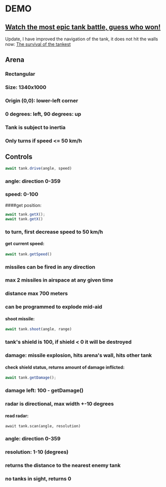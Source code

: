 # DEMO
[Watch the most epic tank battle, guess who won!](https://ttprivatenew.s3.amazonaws.com/pulse/feel-hippo/attachments/13997336/TankBattle.mp4)
-----------------------------------------------------
Update, I have improved the navigation of the tank, it does not hit the walls now:
[The survival of the tankest](https://ttprivatenew.s3.amazonaws.com/pulse/feel-hippo/attachments/13999219/Morning.mp4)

## Arena

### Rectangular
### Size: 1340x1000
### Origin (0,0): lower-left corner
### 0 degrees: left, 90 degrees: up
### Tank is subject to inertia
### Only turns if speed <= 50 km/h

## Controls

```javascript
await tank.drive(angle, speed)
``` 
### angle: direction 0-359
### speed: 0-100
####get position: 
```javascript
await tank.getX(); 
await tank.getX()
```
### to turn, first decrease speed to 50 km/h
#### get current speed: 
```javascript
await tank.getSpeed()
```
### missiles can be fired in any direction
### max 2 missiles in airspace at any given time
### distance max 700 meters
### can be programmed to explode mid-aid
#### shoot missile:
```javascript
await tank.shoot(angle, range)
```
### tank's shield is 100, if shield < 0 it will be destroyed
### damage: missile explosion, hits arena's wall, hits other tank
#### check shield status, returns amount of damage inflicted:
```javascript
await tank.getDamage();
```
### damage left: 100 - getDamage()
### radar is directional, max width +-10 degrees
#### read radar:
```javascfript
await tank.scan(angle, resolution)
```
### angle: direction 0-359
### resolution: 1-10 (degrees)
### returns the distance to the nearest enemy tank
### no tanks in sight, returns 0




